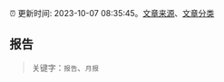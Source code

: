 :alarm_clock: 更新时间: 2023-10-07 08:35:45。[文章来源](/README.md)、[文章分类](/TAGS.md)

## 报告


> 关键字：`报告`、`月报`



